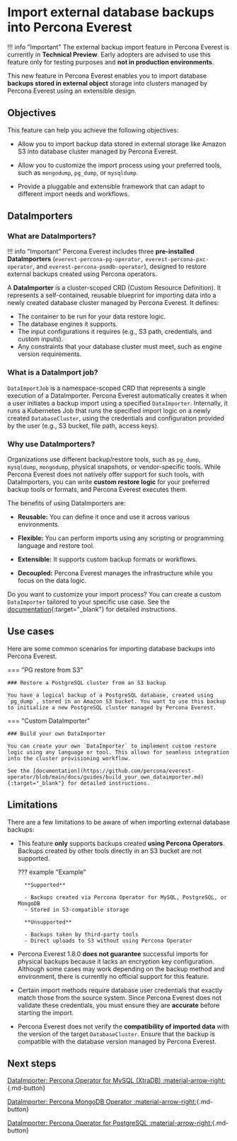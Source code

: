 # Import external database backups into Percona Everest

!!! info "Important"
    The external backup import feature in Percona Everest is currently in **Technical Preview**. Early adopters are advised to use this feature only for testing purposes and **not in production environments**.


This new feature in Percona Everest enables you to import database **backups stored in external object** storage into clusters managed by Percona Everest using an extensible design.

## Objectives

This feature can help you achieve the following objectives:

- Allow you to import backup data stored in external storage like Amazon S3 into database cluster managed by Percona Everest.

- Allow you to customize the import process using your preferred tools, such as `mongodump`, `pg_dump`, or `mysqldump`.

- Provide a pluggable and extensible framework that can adapt to different import needs and workflows.


## DataImporters

### What are DataImporters?

!!! info "Important"
    Percona Everest includes three **pre-installed DataImporters** (`everest-percona-pg-operator,` `everest-percona-pxc-operator`, and `everest-percona-psmdb-operator`), designed to restore external backups created using Percona operators.

A **DataImporter** is a cluster-scoped CRD (Custom Resource Definition). It represents a self-contained, reusable blueprint for importing data into a newly created database cluster managed by Percona Everest. It defines:

- The container to be run for your data restore logic.
- The database engines it supports.
- The input configurations it requires (e.g., S3 path, credentials, and custom inputs).
- Any constraints that your database cluster must meet, such as engine version requirements.



### What is a DataImport job?

`DataImportJob` is a namespace-scoped CRD that represents a single execution of a DataImporter. Percona Everest automatically creates it when a user initiates a backup import using a specified `DataImporter`. Internally, it runs a Kubernetes Job that runs the specified import logic on a newly created `DatabaseCluster`, using the credentials and configuration provided by the user (e.g., S3 bucket, file path, access keys).

### Why use DataImporters?

Organizations use different backup/restore tools, such as `pg_dump`, `mysqldump`, `mongodump`, physical snapshots, or vendor-specific tools. While Percona Everest does not natively offer support for such tools, with DataImporters, you can write **custom restore logic** for your preferred backup tools or formats, and Percona Everest executes them.

The benefits of using DataImporters are:

- **Reusable:** You can define it once and use it across various environments.

- **Flexible:** You can perform imports using any scripting or programming language and restore tool.

- **Extensible:** It supports custom backup formats or workflows.

- **Decoupled:** Percona Everest manages the infrastructure while you focus on the data logic.


Do you want to customize your import process? You can create a custom `DataImporter` tailored to your specific use case. See the [documentation](https://github.com/percona/everest-operator/blob/main/docs/guides/build_your_own_dataimporter.md){:target="_blank"} for detailed instructions.


## Use cases

Here are some common scenarios for importing database backups into Percona Everest.

=== "PG restore from S3"

    ### Restore a PostgreSQL cluster from an S3 backup

    You have a logical backup of a PostgreSQL database, created using `pg_dump`, stored in an Amazon S3 bucket. You want to use this backup to initialize a new PostgreSQL cluster managed by Percona Everest.


=== "Custom DataImporter"

    ### Build your own DataImporter

    You can create your own `DataImporter` to implement custom restore logic using any language or tool. This allows for seamless integration into the cluster provisioning workflow.

    See the [documentation](https://github.com/percona/everest-operator/blob/main/docs/guides/build_your_own_dataimporter.md){:target="_blank"} for detailed instructions.

## Limitations

There are a few limitations to be aware of when importing external database backups:

- This feature **only** supports backups created **using Percona Operators**. Backups created by other tools directly in an S3 bucket are not supported.

    ??? example "Example"

        **Supported**

        - Backups created via Percona Operator for MySQL, PostgreSQL, or MongoDB
        - Stored in S3-compatible storage

        **Unsupported**

        - Backups taken by third-party tools
        - Direct uploads to S3 without using Percona Operator

- Percona Everest 1.8.0 **does not guarantee** successful imports for physical backups because it lacks an encryption key configuration. Although some cases may work depending on the backup method and environment, there is currently no official support for this feature.

- Certain import methods require database user credentials that exactly match those from the source system. Since Percona Everest does not validate these credentials, you must ensure they are **accurate** before starting the import.

- Percona Everest does not verify the **compatibility of imported data** with the version of the target `DatabaseCluster`. Ensure that the backup is compatible with the database version managed by Percona Everest.

## Next steps

[DataImporter: Percona Operator for MySQL (XtraDB) :material-arrow-right:](../dataimporters/pxc_dataimporter.md){.md-button}

[DataImporter: Percona MongoDB Operator :material-arrow-right:](../dataimporters/psmdb_dataimporter.md){.md-button}

[DataImporter: Percona Operator for PostgreSQL :material-arrow-right:](../dataimporters/psmdb_dataimporter.md){.md-button}


        







